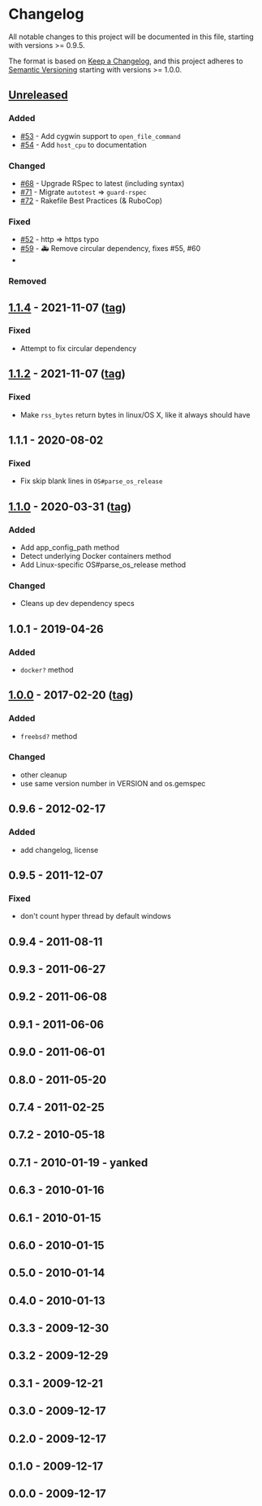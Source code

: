# Changelog
All notable changes to this project will be documented in this file, starting with versions >= 0.9.5.

The format is based on [Keep a Changelog](https://keepachangelog.com/en/1.0.0/),
and this project adheres to [Semantic Versioning](https://semver.org/spec/v2.0.0.html) starting with versions >= 1.0.0.

## [Unreleased]
### Added
- [#53](https://github.com/rdp/os/pull/53) - Add cygwin support to `open_file_command`
- [#54](https://github.com/rdp/os/pull/54) - Add `host_cpu` to documentation
### Changed
- [#68](https://github.com/rdp/os/pull/68) - Upgrade RSpec to latest (including syntax)
- [#71](https://github.com/rdp/os/pull/71) - Migrate `autotest` => `guard-rspec`
- [#72](https://github.com/rdp/os/pull/72) - Rakefile Best Practices (& RuboCop)
### Fixed
- [#52](https://github.com/rdp/os/pull/52) - http => https typo
- [#59](https://github.com/rdp/os/pull/59) - 🚑️ Remove circular dependency, fixes #55, #60
- 
### Removed

## [1.1.4] - 2021-11-07 ([tag][1.1.4t])
### Fixed
- Attempt to fix circular dependency

## [1.1.2] - 2021-11-07 ([tag][1.1.2t])
### Fixed
- Make `rss_bytes` return bytes in linux/OS X, like it always should have

## 1.1.1 - 2020-08-02
### Fixed
- Fix skip blank lines in `OS#parse_os_release`

## [1.1.0] - 2020-03-31 ([tag][1.1.0t])
### Added
- Add app_config_path method
- Detect underlying Docker containers method
- Add Linux-specific OS#parse_os_release method
### Changed
- Cleans up dev dependency specs

## 1.0.1 - 2019-04-26
### Added
- `docker?` method

## [1.0.0] - 2017-02-20 ([tag][1.0.0t])
### Added
- `freebsd?` method
### Changed
- other cleanup
- use same version number in VERSION and os.gemspec

## 0.9.6 - 2012-02-17
### Added
- add changelog, license

## 0.9.5 - 2011-12-07
### Fixed
- don't count hyper thread by default windows

## 0.9.4 - 2011-08-11
## 0.9.3 - 2011-06-27
## 0.9.2 - 2011-06-08
## 0.9.1 - 2011-06-06
## 0.9.0 - 2011-06-01
## 0.8.0 - 2011-05-20
## 0.7.4 - 2011-02-25
## 0.7.2 - 2010-05-18
## 0.7.1 - 2010-01-19 - yanked
## 0.6.3 - 2010-01-16
## 0.6.1 - 2010-01-15
## 0.6.0 - 2010-01-15
## 0.5.0 - 2010-01-14
## 0.4.0 - 2010-01-13
## 0.3.3 - 2009-12-30
## 0.3.2 - 2009-12-29
## 0.3.1 - 2009-12-21
## 0.3.0 - 2009-12-17
## 0.2.0 - 2009-12-17
## 0.1.0 - 2009-12-17
## 0.0.0 - 2009-12-17

[Unreleased]: https://github.com/rdp/os/compare/v1.1.4...HEAD
[1.1.4]: https://github.com/rdp/os/compare/v1.1.2...v1.1.4
[1.1.4t]: https://github.com/rdp/os/releases/tag/v1.1.4
[1.1.2]: https://github.com/rdp/os/compare/v1.1.0...v1.1.2
[1.1.2t]: https://github.com/rdp/os/releases/tag/v1.1.2
[1.1.0]: https://github.com/rdp/os/compare/v1.0.0...v1.1.0
[1.1.0t]: https://github.com/rdp/os/releases/tag/v1.1.0
[1.0.0]: https://github.com/rdp/os/compare/5cf86de08aae24eb7a3c2f86cab5e8fa0a901a15...v1.0.0
[1.0.0t]: https://github.com/rdp/os/releases/tag/v1.0.0
